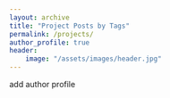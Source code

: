 ```yaml
---
layout: archive
title: "Project Posts by Tags"
permalink: /projects/
author_profile: true
header:
    image: "/assets/images/header.jpg"
---
```


add author profile
